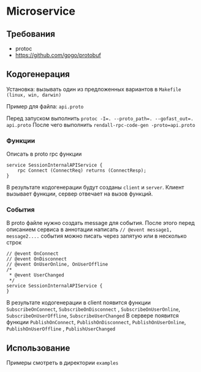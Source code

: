 # Microservice

## Требования

* protoc
* https://github.com/gogo/protobuf

## Кодогенерация

Установка: вызывать один из предложенных вариантов в `Makefile (linux, win, darwin)`

Пример для файла: `api.proto`

Перед запуском выполнить
```protoc -I=. --proto_path=. --gofast_out=. api.proto```
После чего выполнить
```rendall-rpc-code-gen -proto=api.proto```

### Функции

Описать в proto rpc функции

```
service SessionInternalAPIService {
	rpc Connect (ConnectReq) returns (ConnectResp);
}
```

В результате кодогенерации будут созданы `client` и `server`. Клиент вызывает функции, сервер отвечает на вызов функций.

### События

В proto файле нужно создать message для события. После этого перед описанием сервиса в аннотации
написать `// @event message1, message2....`
события можно писать через запятую или в несколько строк

```
// @event OnConnect
// @event OnDisconnect
// @event OnUserOnline, OnUserOffline
/*
 * @event UserChanged
 */
service SessionInternalAPIService {
}
```

В результате кодогенерации в client появится функции `SubscribeOnConnect`, `SubscribeOnDisconnect`
, `SubscribeOnUserOnline`, `SubscribeOnUserOffline`, `SubscribeUserChanged`
В сервере появится функции `PublishOnConnect`, `PublishOnDisconnect`, `PublishOnUserOnline`, `PublishOnUserOffline`
, `PublishUserChanged`

## Использование

Примеры смотреть в директории `examples`